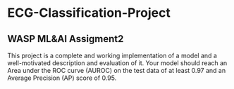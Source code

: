 # ECG-Classification-Project
## WASP ML&AI Assigment2
This project is a complete and working implementation of a model and a well-motivated description and evaluation of it. Your model should reach an Area under the ROC curve (AUROC) on the test data of at least 0.97 and an Average Precision (AP) score of 0.95. 

